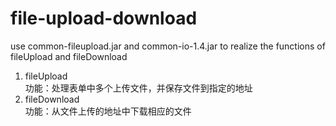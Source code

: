 # file-upload-download
use common-fileupload.jar and common-io-1.4.jar to realize the functions of fileUpload and fileDownload
1. fileUpload<br>
功能：处理表单中多个上传文件，并保存文件到指定的地址<br>
2. fileDownload<br>
功能：从文件上传的地址中下载相应的文件

